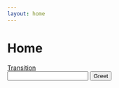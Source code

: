 ```yaml
---
layout: home
---
```


<div id='home'>
  <h1>Home</h1>
  <a href='/transition'>Transition</a>

  <div class='absolute top-1--4 left-1--4 md:top-1--2 w-1--2' data-controller="hello">
    <input class='text-black' data-target="hello.name" type="text">
    <button data-action="click->hello#greet">Greet</button>
  </div>
</div>
